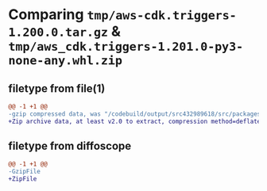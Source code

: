 # Comparing `tmp/aws-cdk.triggers-1.200.0.tar.gz` & `tmp/aws_cdk.triggers-1.201.0-py3-none-any.whl.zip`

## filetype from file(1)

```diff
@@ -1 +1 @@
-gzip compressed data, was "/codebuild/output/src432989618/src/packages/@aws-cdk/triggers/dist/python/aws-cdk.triggers-1.200.0.tar", last modified: Wed Apr 26 19:56:40 2023, max compression
+Zip archive data, at least v2.0 to extract, compression method=deflate
```

## filetype from diffoscope

```diff
@@ -1 +1 @@
-GzipFile
+ZipFile
```

